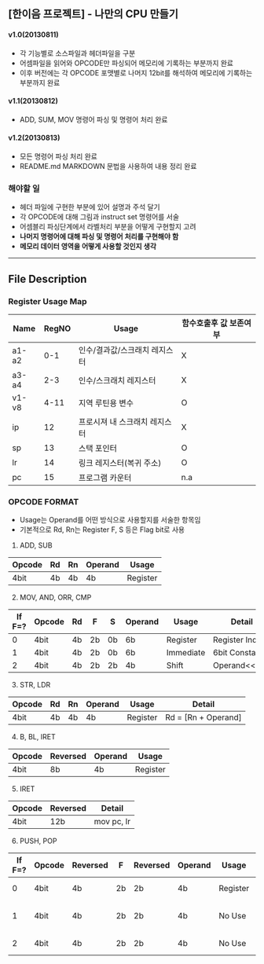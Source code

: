 ## [한이음 프로젝트] - 나만의 CPU 만들기 ##

#### v1.0(20130811) ####
- 각 기능별로 소스파일과 헤더파일을 구분
- 어셈파일을 읽어와 OPCODE만 파싱되어 메모리에 기록하는 부분까지 완료
- 이후 버전에는 각 OPCODE 포맷별로 나머지 12bit를 해석하여 메모리에 기록하는 부분까지 완료

#### v1.1(20130812) ####
- ADD, SUM, MOV 명령어 파싱 및 명령어 처리 완료

#### v1.2(20130813) ####
- 모든 명령어 파싱 처리 완료
- README.md MARKDOWN 문법을 사용하여 내용 정리 완료

### 해야할 일 ###
- 헤더 파일에 구현한 부분에 있어 설명과 주석 달기
- 각 OPCODE에 대해 그림과 instruct set 명령어를 서술
- 어셈블리 파싱단계에서 라벨처리 부분을 어떻게 구현할지 고려
- **나머지 명령어에 대해 파싱 및 명령어 처리를 구현해야 함**
- **메모리 데이터 영역을 어떻게 사용할 것인지 생각**

-------------------------------------------------------------------------------------------

## File Description ##

### Register Usage Map ###

  Name    | RegNO   | Usage                              | 함수호출후 값 보존여부
  ------- | ------- | -------                            | -------
  a1-a2   | 0-1     | 인수/결과값/스크래치 레지스터      | X
  a3-a4   | 2-3     | 인수/스크래치 레지스터             | X 
  v1-v8   | 4-11    | 지역 루틴용 변수                   | O
  ip      | 12      | 프로시져 내 스크래치 레지스터      | X
  sp      | 13      | 스택 포인터                        | O
  lr      | 14      | 링크 레지스터(복귀 주소)           | O
  pc      | 15      | 프로그램 카운터                    | n.a
  

### OPCODE FORMAT ###
- Usage는 Operand를 어떤 방식으로 사용할지를 서술한 항목임
- 기본적으로 Rd, Rn는 Register F, S 등은 Flag bit로 사용

1. ADD, SUB

  Opcode  | Rd      | Rn      | Operand | Usage
  ------- | ------- | ------- | ------- | -------
  4bit    | 4b      | 4b      | 4b      | Register

2. MOV, AND, ORR, CMP

  If F=?  | Opcode  | Rd      | F       | S       | Operand | Usage     | Detail
  ------- | ------- | ------- | ------- | ------- | ------- | -------   | -------
  0       | 4bit    | 4b      | 2b      | 0b      | 6b      | Register  | Register Index
  1       | 4bit    | 4b      | 2b      | 0b      | 6b      | Immediate | 6bit Constant
  2       | 4bit    | 4b      | 2b      | 2b      | 4b      | Shift     | Operand<<4*S

3. STR, LDR

  Opcode  | Rd      | Rn      | Operand | Usage    | Detail
  ------- | ------- | ------- | ------- | -------  | -------
  4bit    | 4b      | 4b      | 4b      | Register | Rd = [Rn + Operand]
  
4. B, BL, IRET

  Opcode  | Reversed | Operand | Usage     
  ------- | -------  | ------- | -------
  4bit    | 8b       | 4b      | Register

5. IRET

  Opcode  | Reversed | Detail    
  ------- | -------  | -------
  4bit    | 12b      | mov pc, lr

6. PUSH, POP

  If F=?  | Opcode  | Reversed | F       | Reversed | Operand  | Usage    | Detail
  ------- |-------  | -------  | ------- | -------  | -------  | -------  | -------  
  0       | 4bit    | 4b       | 2b      | 2b       | 4b       | Register | Register  Push/Pop
  1       | 4bit    | 4b       | 2b      | 2b       | 4b       | No Use   | Reg.v1-v8 Push/Pop
  2       | 4bit    | 4b       | 2b      | 2b       | 4b       | No Use   | Reg.All   Push/Pop

